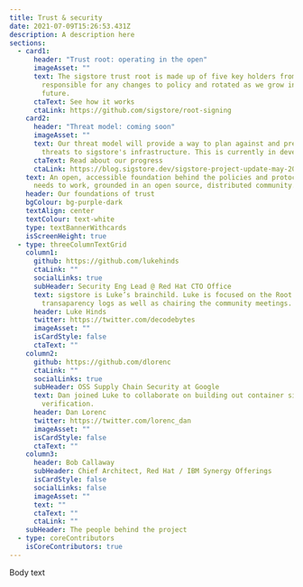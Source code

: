 ```yaml
---
title: Trust & security
date: 2021-07-09T15:26:53.431Z
description: A description here
sections:
  - card1:
      header: "Trust root: operating in the open"
      imageAsset: ""
      text: The sigstore trust root is made up of five key holders from the community,
        responsible for any changes to policy and rotated as we grow in the
        future.
      ctaText: See how it works
      ctaLink: https://github.com/sigstore/root-signing
    card2:
      header: "Threat model: coming soon"
      imageAsset: ""
      text: Our threat model will provide a way to plan against and prevent known
        threats to sigstore's infrastructure. This is currently in development.
      ctaText: Read about our progress
      ctaLink: https://blog.sigstore.dev/sigstore-project-update-may-2021-ad8df9ac8dc5
    text: An open, accessible foundation behind the policies and protocols sigstore
      needs to work, grounded in an open source, distributed community.
    header: Our foundations of trust
    bgColour: bg-purple-dark
    textAlign: center
    textColour: text-white
    type: textBannerWithcards
    isScreenHeight: true
  - type: threeColumnTextGrid
    column1:
      github: https://github.com/lukehinds
      ctaLink: ""
      socialLinks: true
      subHeader: Security Eng Lead @ Red Hat CTO Office
      text: sigstore is Luke’s brainchild. Luke is focused on the Root CA and
        transaparency logs as well as chairing the community meetings.
      header: Luke Hinds
      twitter: https://twitter.com/decodebytes
      imageAsset: ""
      isCardStyle: false
      ctaText: ""
    column2:
      github: https://github.com/dlorenc
      ctaLink: ""
      socialLinks: true
      subHeader: OSS Supply Chain Security at Google
      text: Dan joined Luke to collaborate on building out container signing and
        verification.
      header: Dan Lorenc
      twitter: https://twitter.com/lorenc_dan
      imageAsset: ""
      isCardStyle: false
      ctaText: ""
    column3:
      header: Bob Callaway
      subHeader: Chief Architect, Red Hat / IBM Synergy Offerings
      isCardStyle: false
      socialLinks: false
      imageAsset: ""
      text: ""
      ctaText: ""
      ctaLink: ""
    subHeader: The people behind the project
  - type: coreContributors
    isCoreContributors: true
---
```


Body text
